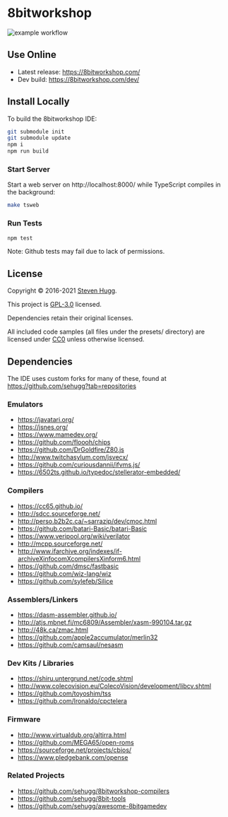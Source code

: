 # 8bitworkshop

![example workflow](https://github.com/sehugg/8bitworkshop/actions/workflows/node.js.yml/badge.svg)


## Use Online

* Latest release: https://8bitworkshop.com/
* Dev build: https://8bitworkshop.com/dev/

## Install Locally

To build the 8bitworkshop IDE:

```sh
git submodule init
git submodule update
npm i
npm run build
```

### Start Server

Start a web server on http://localhost:8000/ while TypeScript compiles in the background:

```sh
make tsweb
```

### Run Tests

```sh
npm test
```

Note: Github tests may fail due to lack of permissions.

## License

Copyright © 2016-2021 [Steven Hugg](https://github.com/sehugg).

This project is [GPL-3.0](https://github.com/sehugg/8bitworkshop/blob/master/LICENSE) licensed.

Dependencies retain their original licenses.

All included code samples (all files under the presets/ directory) are licensed under
[CC0](https://creativecommons.org/publicdomain/zero/1.0/)
unless otherwise licensed.

## Dependencies

The IDE uses custom forks for many of these, found at https://github.com/sehugg?tab=repositories

### Emulators

* https://javatari.org/
* https://jsnes.org/
* https://www.mamedev.org/
* https://github.com/floooh/chips
* https://github.com/DrGoldfire/Z80.js
* http://www.twitchasylum.com/jsvecx/
* https://github.com/curiousdannii/ifvms.js/
* https://6502ts.github.io/typedoc/stellerator-embedded/

### Compilers

* https://cc65.github.io/
* http://sdcc.sourceforge.net/
* http://perso.b2b2c.ca/~sarrazip/dev/cmoc.html
* https://github.com/batari-Basic/batari-Basic
* https://www.veripool.org/wiki/verilator
* http://mcpp.sourceforge.net/
* http://www.ifarchive.org/indexes/if-archiveXinfocomXcompilersXinform6.html
* https://github.com/dmsc/fastbasic
* https://github.com/wiz-lang/wiz
* https://github.com/sylefeb/Silice

### Assemblers/Linkers

* https://dasm-assembler.github.io/
* http://atjs.mbnet.fi/mc6809/Assembler/xasm-990104.tar.gz
* http://48k.ca/zmac.html
* https://github.com/apple2accumulator/merlin32
* https://github.com/camsaul/nesasm

### Dev Kits / Libraries

* https://shiru.untergrund.net/code.shtml
* http://www.colecovision.eu/ColecoVision/development/libcv.shtml
* https://github.com/toyoshim/tss
* https://github.com/lronaldo/cpctelera

### Firmware

* http://www.virtualdub.org/altirra.html
* https://github.com/MEGA65/open-roms
* https://sourceforge.net/projects/cbios/
* https://www.pledgebank.com/opense

### Related Projects

* https://github.com/sehugg/8bitworkshop-compilers
* https://github.com/sehugg/8bit-tools
* https://github.com/sehugg/awesome-8bitgamedev
